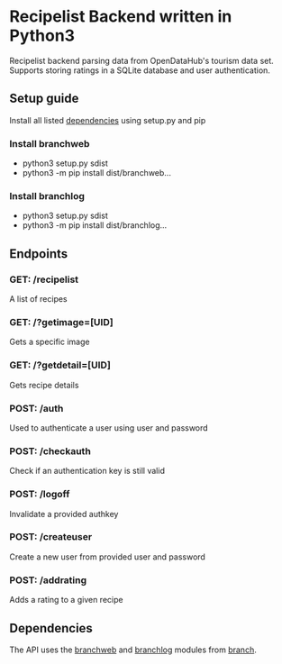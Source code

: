 # Recipelist Backend written in Python3

Recipelist backend parsing data from OpenDataHub's tourism data set. 
Supports storing ratings in a SQLite database and user authentication.

## Setup guide
Install all listed [dependencies](#dependencies) using setup.py and pip

### Install branchweb

- python3 setup.py sdist
- python3 -m pip install dist/branchweb...

### Install branchlog

- python3 setup.py sdist
- python3 -m pip install dist/branchlog...

## Endpoints

### GET: /recipelist
A list of recipes

### GET: /?getimage=[UID]
Gets a specific image

### GET: /?getdetail=[UID]
Gets recipe details

### POST: /auth
Used to authenticate a user using user and password

###  POST: /checkauth
Check if an authentication key is still valid

### POST: /logoff
Invalidate a provided authkey

### POST: /createuser
Create a new user from provided user and password

### POST: /addrating
Adds a rating to a given recipe

## Dependencies
The API uses the [branchweb](https://github.com/AcaciaLinux/branchweb) and [branchlog](https://github.com/AcaciaLinux/branchlog) modules  from [branch](https://github.com/AcaciaLinux/branch).